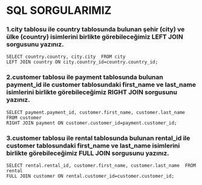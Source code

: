 # SQL SORGULARIMIZ

### 1.city tablosu ile country tablosunda bulunan şehir (city) ve ülke (country) isimlerini birlikte görebileceğimiz LEFT JOIN sorgusunu yazınız.
```
SELECT country.country, city.city  FROM city
LEFT JOIN country ON city.country_id=country.country_id;
```
### 2.customer tablosu ile payment tablosunda bulunan payment_id ile customer tablosundaki first_name ve last_name isimlerini birlikte görebileceğimiz RIGHT JOIN sorgusunu yazınız.
```
SELECT payment.payment_id, customer.first_name, customer.last_name  FROM customer
RIGHT JOIN payment ON customer.customer_id=payment.customer_id;
```
### 3.customer tablosu ile rental tablosunda bulunan rental_id ile customer tablosundaki first_name ve last_name isimlerini birlikte görebileceğimiz FULL JOIN sorgusunu yazınız.
```
SELECT rental.rental_id, customer.first_name, customer.last_name  FROM rental
FULL JOIN customer ON rental.customer_id=customer.customer_id;
```

